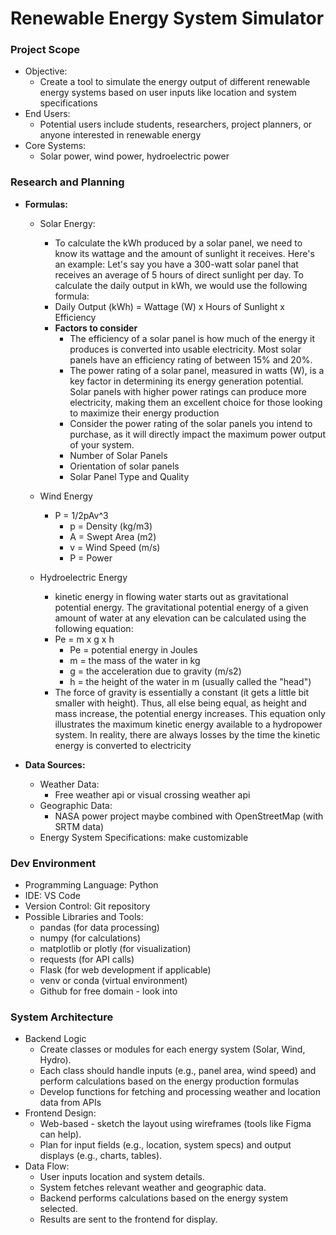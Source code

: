 # Renewable Energy System Simulator


### Project Scope
* Objective:
  * Create a tool to simulate the energy output of different renewable energy systems based on user inputs like location and system specifications
* End Users:
  * Potential users include students, researchers, project planners, or anyone interested in renewable energy
* Core Systems:
  * Solar power, wind power, hydroelectric power


### Research and Planning
* **Formulas:**
  * Solar Energy: 
    * To calculate the kWh produced by a solar panel, we need to know its wattage and the amount of sunlight it receives. Here's an example: Let's say you have a 300-watt solar panel 
      that receives an average of 5 hours of direct sunlight per day. To calculate the daily output in kWh, we would use the following formula:
    * Daily Output (kWh) = Wattage (W) x Hours of Sunlight x Efficiency
    * **Factors to consider**
      * The efficiency of a solar panel is how much of the energy it produces is converted into usable electricity. Most solar panels have an efficiency rating of between 15% and 20%.
      * The power rating of a solar panel, measured in watts (W), is a key factor in determining its energy generation potential. Solar panels with higher power ratings can produce 
        more electricity, making them an excellent choice for those looking to maximize their energy production
      * Consider the power rating of the solar panels you intend to purchase, as it will directly impact the maximum power output of your system.
      * Number of Solar Panels
      * Orientation of solar panels
      * Solar Panel Type and Quality

  * Wind Energy
    * P = 1/2pAv^3
      * p = Density  (kg/m3)  
      * A = Swept Area  (m2)  
      * v = Wind Speed  (m/s)  
      * P = Power 

  * Hydroelectric Energy
    * kinetic energy in flowing water starts out as gravitational potential energy. The gravitational potential energy of a given amount of water at any elevation can be calculated 
      using the following equation:
    * Pe = m x g x h
      * Pe = potential energy in Joules
      * m = the mass of the water in kg
      * g = the acceleration due to gravity (m/s2)
      * h = the height of the water in m (usually called the "head")
    * The force of gravity is essentially a constant (it gets a little bit smaller with height). Thus, all else being equal, as height and mass increase, the potential energy 
      increases. This equation only illustrates the maximum kinetic energy available to a hydropower system. In reality, there are always losses by the time the 
       kinetic energy is converted to electricity

* **Data Sources:**
  * Weather Data: 
    * Free weather api or visual crossing weather api
  * Geographic Data:
    * NASA power project maybe combined with OpenStreetMap (with SRTM data)
  * Energy System Specifications: make customizable 


### Dev Environment
* Programming Language: Python
* IDE: VS Code
* Version Control: Git repository
* Possible Libraries and Tools:
  * pandas (for data processing)
  * numpy (for calculations)
  * matplotlib or plotly (for visualization)
  * requests (for API calls)
  * Flask (for web development if applicable)
  * venv or conda (virtual environment)
  * Github for free domain - look into 


### System Architecture
* Backend Logic
  * Create classes or modules for each energy system (Solar, Wind, Hydro).
  * Each class should handle inputs (e.g., panel area, wind speed) and perform calculations based on the energy production formulas
  * Develop functions for fetching and processing weather and location data from APIs
* Frontend Design:
  * Web-based - sketch the layout using wireframes (tools like Figma can help).
  * Plan for input fields (e.g., location, system specs) and output displays (e.g., charts, tables).
* Data Flow:
  * User inputs location and system details.
  * System fetches relevant weather and geographic data.
  * Backend performs calculations based on the energy system selected.
  * Results are sent to the frontend for display.
